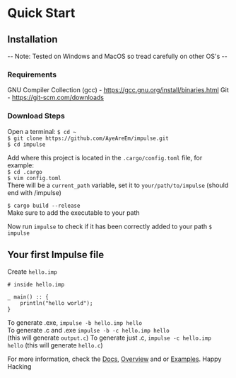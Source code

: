 # Quick Start
## Installation
-- Note: Tested on Windows and MacOS so tread carefully on other OS's --

### Requirements
GNU Compiler Collection (gcc) - <a href="https://gcc.gnu.org/install/binaries.html">https://gcc.gnu.org/install/binaries.html</a>
Git - <a href="https://git-scm.com/downloads">https://git-scm.com/downloads</a>

### Download Steps
Open a terminal:
`$ cd ~`<br>
`$ git clone https://github.com/AyeAreEm/impulse.git`<br>
`$ cd impulse`<br>

Add where this project is located in the `.cargo/config.toml` file, for example:<br>
`$ cd .cargo`<br>
`$ vim config.toml`<br>
There will be a `current_path` variable, set it to `your/path/to/impulse` (should end with /impulse)<br>

`$ cargo build --release`<br>
Make sure to add the executable to your path<br>

Now run `impulse` to check if it has been correctly added to your path
`$ impulse`

## Your first Impulse file
Create `hello.imp`
```
# inside hello.imp

_ main() :: {
    println("hello world");
}
```
To generate .exe, `impulse -b hello.imp hello`<br>
To generate .c and .exe `impulse -b -c hello.imp hello`<br> (this will generate `output.c`)
To generate just .c, `impulse -c hello.imp hello` (this will generate `hello.c`)

For more information, check the <a href="./Docs.md">Docs</a>, <a href="./Overview.md">Overview</a> and or <a href="../examples">Examples</a>. Happy Hacking
